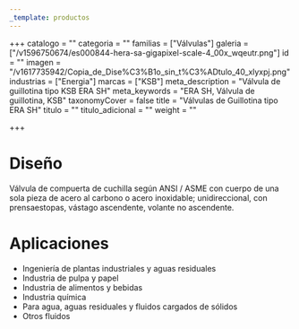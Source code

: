 ```yaml
---
_template: productos
---
```






+++
catalogo = ""
categoria = ""
familias = ["Válvulas"]
galeria = ["/v1596750674/es000844-hera-sa-gigapixel-scale-4_00x_wqeutr.png"]
id = ""
imagen = "/v1617735942/Copia_de_Dise%C3%B1o_sin_t%C3%ADtulo_40_xlyxpj.png"
industrias = ["Energia"]
marcas = ["KSB"]
meta_description = "Válvula de guillotina tipo KSB ERA SH"
meta_keywords = "ERA SH, Válvula de guillotina, KSB"
taxonomyCover = false
title = "Válvulas de Guillotina tipo ERA SH"
titulo = ""
titulo_adicional = ""
weight = ""

+++
# **Diseño**

Válvula de compuerta de cuchilla según ANSI / ASME con cuerpo de una sola pieza de acero al carbono o acero inoxidable; unidireccional, con prensaestopas, vástago ascendente, volante no ascendente.

# **Aplicaciones**

* Ingeniería de plantas industriales y aguas residuales
* Industria de pulpa y papel
* Industria de alimentos y bebidas
* Industria química
* Para agua, aguas residuales y fluidos cargados de sólidos
* Otros fluidos
